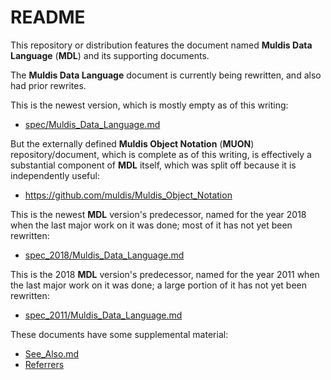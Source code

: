 # README

This repository or distribution features the document named
**Muldis Data Language** (**MDL**)
and its supporting documents.

The **Muldis Data Language** document is currently being rewritten,
and also had prior rewrites.

This is the newest version, which is mostly empty as of this writing:

- [spec/Muldis_Data_Language.md](spec/Muldis_Data_Language.md)

But the externally defined **Muldis Object Notation** (**MUON**)
repository/document, which is complete as of this writing,
is effectively a substantial component of **MDL** itself,
which was split off because it is independently useful:

- <https://github.com/muldis/Muldis_Object_Notation>

This is the newest **MDL** version's predecessor,
named for the year 2018 when the last major work on it was done;
most of it has not yet been rewritten:

- [spec_2018/Muldis_Data_Language.md](spec_2018/Muldis_Data_Language.md)

This is the 2018 **MDL** version's predecessor,
named for the year 2011 when the last major work on it was done;
a large portion of it has not yet been rewritten:

- [spec_2011/Muldis_Data_Language.md](spec_2011/Muldis_Data_Language.md)

These documents have some supplemental material:

- [See_Also.md](See_Also.md)
- [Referrers](Referrers)
